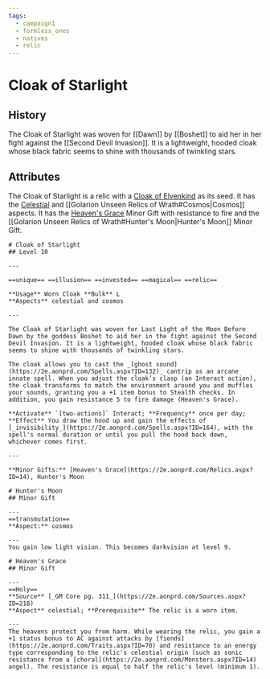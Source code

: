 ```yaml
---
tags:
  - campaign1
  - formless_ones
  - natives
  - relic
---
```


# Cloak of Starlight

## History
The Cloak of Starlight was woven for [[Dawn]] by [[Boshet]] to aid her in her fight against the [[Second Devil Invasion]]. It is a lightweight, hooded cloak whose black fabric seems to shine with thousands of twinkling stars.

## Attributes
The Cloak of Starlight is a relic with a [Cloak of Elvenkind](https://2e.aonprd.com/Equipment.aspx?ID=424) as its seed. It has the [Celestial](https://2e.aonprd.com/Relics.aspx?Aspect=3) and [[Golarion Unseen Relics of Wrath#Cosmos|Cosmos]] aspects. It has the [Heaven's Grace](https://2e.aonprd.com/Relics.aspx?ID=14) Minor Gift with resistance to fire and the [[Golarion Unseen Relics of Wrath#Hunter's Moon|Hunter's Moon]] Minor Gift. 

```pf2e-stats
# Cloak of Starlight
## Level 10

---

==unique== ==illusion== ==invested== ==magical== ==relic==

**Usage** Worn Cloak **Bulk** L
**Aspects** celestial and cosmos

---

The Cloak of Starlight was woven for Last Light of the Moon Before Dawn by the goddess Boshet to aid her in the fight against the Second Devil Invasion. It is a lightweight, hooded cloak whose black fabric seems to shine with thousands of twinkling stars.

The cloak allows you to cast the _[ghost sound](https://2e.aonprd.com/Spells.aspx?ID=132)_ cantrip as an arcane innate spell. When you adjust the cloak’s clasp (an Interact action), the cloak transforms to match the environment around you and muffles your sounds, granting you a +1 item bonus to Stealth checks. In addition, you gain resistance 5 to fire damage (Heaven's Grace).

**Activate** `[two-actions]` Interact; **Frequency** once per day; **Effect** You draw the hood up and gain the effects of [_invisibility_](https://2e.aonprd.com/Spells.aspx?ID=164), with the spell's normal duration or until you pull the hood back down, whichever comes first.

---

**Minor Gifts:** [Heaven's Grace](https://2e.aonprd.com/Relics.aspx?ID=14), Hunter's Moon
```
```pf2e-stats
# Hunter's Moon
## Minor Gift

---
==transmutation==
**Aspect:** cosmos

---
You gain low light vision. This becomes darkvision at level 9. 
```
```pf2e-stats
# Heaven's Grace
## Minor Gift

---
==Holy== 
**Source** [_GM Core pg. 311_](https://2e.aonprd.com/Sources.aspx?ID=218)  
**Aspect** celestial; **Prerequisite** The relic is a worn item.

---
The heavens protect you from harm. While wearing the relic, you gain a +1 status bonus to AC against attacks by [fiends](https://2e.aonprd.com/Traits.aspx?ID=70) and resistance to an energy type corresponding to the relic's celestial origin (such as sonic resistance from a [choral](https://2e.aonprd.com/Monsters.aspx?ID=14) angel). The resistance is equal to half the relic's level (minimum 1).
```
